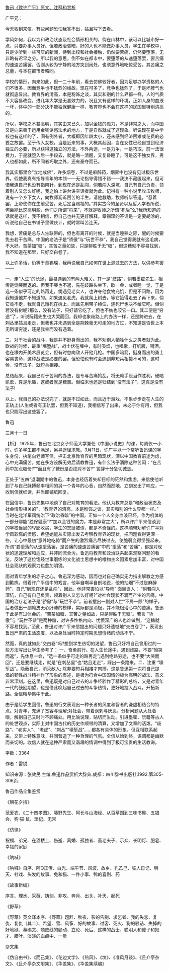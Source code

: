 [鲁迅《致许广平》原文、注释和赏析](https://www.vrrw.net/wx/9433.html)

广平兄：

今天收到来信，有些问题恐怕我答不出，姑且写下去看。

学风如何，我以为和政治状态及社会情形相关的，倘在山林中，该可以比城市好一点，只要办事人员好。但若政治昏暗，好的人也不能做办事人员，学生在学校中，只是少听到一些可厌的新闻，待到出校和社会接触，仍然要苦痛，仍然要堕落，无非略有迟早之分。所以我的意思，倒不如在都市中，要堕落的从速堕落罢，要苦痛的速速苦痛罢，否则从较为宁静的地方突到闹处，也须意外地吃惊受苦，其苦痛之总量，与本在都市者略同。

学校的情形，向来如此，但一二十年前，看去仿佛较好者，因为足够办学资格的人们不很多，因而竞争也不猛烈的缘故。现在可多了，竞争也猛烈了，于是坏脾气也就彻底显出。教育界的清高，本是粉饰之谈，其实和别的什么界都一样，人的气质不大容易改变，进几年大学是无甚效力的，况且又有这样的环境，正如人身的血液一坏，体中的一部分决不能独保健康一样，教育界也不会在这样的民国里特别清高的。

所以，学校之不甚高明，其实由来已久，加以金钱的魔力，本是非常之大，而中国又是向来善于运用金钱诱惑法术的地方，于是自然就成了这现象。听说现在是中学校也有这样的了，间有例外者，大概即因年龄太小，还未感到经济困难或花费的必要之故罢。至于传入女校，当是近来的事，大概其起因，当在女性已经自觉到经济独立的必要，所以获得这独立的方法，不外两途，一是力争，一是巧取，前一法很费力，于是就堕入后一手段去，就是略一清醒，又复昏睡了。可是这不独女界，男人也都如此，所不同者巧取之外，还有豪夺而已。

我其实那里会“立地成佛”，许多烟卷，不过是麻醉药，烟雾中也没有见过极乐世界。假使我真有指导青年的本领——无论指导得错不错——我决不藏匿起来，但可惜我连自己也没有指南针，到现在还是乱闯，倘若闯入深坑，自己有自己负责，领着别人又怎么好呢，我之怕上讲台讲空话者就为此。记得有一种小说里攻击牧师，说有一个乡下女人，向牧师沥诉困苦的半生，请他救助，牧师听毕答道，“忍着罢，上帝使你在生前受苦，死后定当赐福的。”其实古今的圣贤以及哲人学者所说，何尝能比这高明些，他们之所谓“将来”，不就是牧师之所谓“死后”么?我所知道的话就是这样，我不相信，但自己也并无更好解释。章锡琛的答话是一定要胡涂的，听说他自己在书铺子里做伙计，就时常叫苦连天。

我想，苦痛是总与人生联带的，但也有离开的时候，就是当睡熟之际，醒的时候要免去若干苦痛，中国的老法子是“骄傲”与“玩世不恭”，我自己觉得我就有这毛病，不大好。苦茶加“糖”，其苦之量如故，只是聊胜于无“糖”，但这糖就不容易找到，我不知道在那里，只好交白卷了。

以上许多话，仍等于章锡琛，我再说我自己如何在世上混过去的方法，以供参考罢——

一、走“人生”的长途，最易遇到的有两大难关。其一是“歧路”，倘若墨翟先生，相传是恸哭而返的。但我不哭也不返，先在歧路头坐下，歇一会，或者睡一觉，于是选一条似乎可走的路再走，倘遇见老实人，也许夺他食物充饥，但是不问路，因为我知道他并不知道的。如果遇见老虎，我就爬上树去，等它饿得走去了再下来，倘它竟不走，我就自己饿死在树上，而且先用带子缚住，连死尸也决不给它吃。但倘若没有树呢?那么，没有法子，只好请它吃了，但也不妨也咬它一口。其二便是“穷途”了，听说阮籍先生也大哭而回，我却也象歧路上的办法一样，还是跨进去，在刺丛里姑且走走，但我也并未遇到全是荆棘毫无可走的地方过，不知道是否世上本无所谓穷途，还是我幸而没有遇着。

二、对于社会的战斗，我是并不挺身而出的，我不劝别人牺牲什么之类者就为此。欧战的时候，最重“壕堑战”，战士伏在壕中，有时吸烟，也唱歌，打纸牌，喝酒，也在壕内开美术展览会，但有时忽向敌人开他几枪。中国多暗箭，挺身而出的勇士容易丧命，这种战法是必要的罢。但恐怕也有时会迫到非短兵相接不可的，这时候，没有法子，就短兵相接。

总结起来，我自己对于苦闷的办法，是专与苦痛捣乱，将无赖手段当作胜利，硬唱凯歌，算是乐趣，这或者就是糖罢。但临末也还是归结到“没有法子”，这真是没有法子!

以上，我自己的办法说完了，就是不过如此，而且近于游戏，不象步步走在人生的正轨上(人生或者有正轨罢，但我不知道)，我相信写了出来，未必于你有用，但我也只能写出这些罢了。

鲁迅

三月十一日



【析】 1925年，鲁迅在北京女子师范大学兼任《中国小说史》的课，每周仅一小时。许多学生都不满足，另寻途径求教。3月11日，许广平以一个常听鲁迅课的学生身份，执笔向老师写信，抨击北京教育界的黑暗现状，深以中国教育前途为虑，心中充满痛苦。她在多方设解无效后请教鲁迅，有什么法子消除这种苦闷：“在苦药中加点糖份?”“而且有了糖份是否绝对不苦?” 言辞十分急切诚恳。

正处于“五四”退潮期中的鲁迅，本身也经历着失却目标的茫然和焦虑。来信使他听到了与自己脉搏频率相同的另一个青年的心音，自然而然地，立刻发出了响应，一收到信就细读，并当即铺纸回复。

在回信中，鲁迅先集中地谈了自己对教育的看法。他认为教育总是“和政治状态及社会情形相关的”，“教育界的清高，本是粉饰之谈，其实和别的什么界都一样。” 当时在北洋军阀统治下“政治昏暗”的中国，正如一个人全身血液已坏，作为机体的一部分哪能“独保健康”?“加以金钱的魔力，本是非常之大”，所以许广平来信谈到的学校当局的卑鄙收买，学生的忘耻被诱，都是不奇怪的。这样顺带劝解许广平对学风软腐的愤怒，希望她能从实际出发去考察教育界的现状，把问题看得更深一些，让心中最初“意外地吃惊”而产生的激烈痛苦尽快过去，使脆弱变得坚强起来。所谓“要堕落的从速堕落罢，是苦痛的速速苦痛罢”中的“堕落”和“苦痛”，都是对现状的迅速理解和适应，并非同流合污。鲁迅将教育和政治联系起来观察问题的看法，反映了这位饱经世事磨练的文化战士思想中的唯物主义因素愈加丰富，对中国社会现状的观察力也愈加明锐。

面对青年学生的赤子之心，鲁迅深为感动，因而也对自己确实无力指出解救之方感到歉疚。借着许广平信中的戏言，他半自嘲半自剖地说，他的抽烟“不过是麻醉药”，自己“到现在还是乱闯”，因此，他非常害怕以“导师” 面目误人： “倘若闯入深坑，自己有自己负责，领着别人又怎么好呢?”对社会现状不满而产生的苦痛，中国的治疗老法子是“骄傲”与“玩世不恭”。前者摆出一副对人世“不屑一顾”的样子，后者做出一副赖皮无心肝肺的模样，实际都是消极，并不能根治心中的苦痛。鲁迅于此是有过体会的。“苦茶加糖，其苦之量如故，只是聊胜于无糖”。若言 “骄傲”与 “玩世不恭”是两种糖，对许多性格内向、忧愤深广的人也难做到，“这糖就不容易找到。”至此，鲁迅对许广平来信提出的问题只好遗憾地“交白卷了”，表现出鲁迅严肃的生活态度，以及身处当时特定时期思想情绪的动荡不宁。

然而，真的就如此“交白卷”吗?想到学生热切的渴望，鲁迅只好将自己曾用过的一些方法写出让学生参考了： 一、奋勇前行。在人生长途中，遇到歧路，不要“恸哭而返”，先休息一会，“选一条似乎可走的路再走”;遇到绝路穷途，也不要“大哭而回”，还是要继续走，就是“在刺丛里”也“姑且走走”，踩出一条路来。二、注重 “壕堑战”。隐蔽自己，消灭敌人; 除非要短兵相接才肉搏。这是鲁迅第一次将自己提倡的韧性战斗精神作了形象的表述，是极为符合中国国情的极为高明的战法，意义非常深刻。在这里，鲁迅既是对自己过去的斗争经验作了精彩的总结，又是对青年一代的鼓励期望，也是借此唤起自己过去的斗争热情，更好地投入战斗，开拓新路。全信精华集中于此。

由于是给学生回信，鲁迅的行文表现出一种长者的风度和智者的谦虚相结合的特点。对青年，充满了宽容与理解;对社会，带着讽刺与厌恶。分析问题从大处着眼，解剖自己又时时不顾痛处。用比喻说理，贴切而生动。引进墨翟、阮籍等古人的处世观点，实际上对中国古代的历史作顺带的清算，又增加了文章的活泼。“歧路”、“老实人”、“老虎”、“刺丛”“壕堑战”……都各有具体的形象，但互相联系起来，又带上特殊意味，共同营造了一种哲理的气氛。全信从始到终，语调都是幽默而亲切的。收信人就在这种严肃而又谐趣的情调中得到了极可宝贵的生活教诲。

字数：3364

作者：雷锐

知识来源：张效民 主编.鲁迅作品赏析大辞典.成都：四川辞书出版社.1992.第305-306页.

鲁迅作品全集鉴赏

《朝花夕拾》

范爱农、《二十四孝图》、藤野先生、阿长与山海经、从百草园到三味书屋、五猖会、狗·猫·鼠、琐记、无常

《仿徨》

祝福、弟兄、在酒楼上、伤逝、离婚、孤独者、高老夫子、示众、长明灯、肥皂、幸福的家庭

《呐喊》

《呐喊》自序、阿Q正传、白光、端午节、风波、故乡、孔乙己、狂人日记、明天、社戏、头发的故事、兔和猫、一件小事、鸭的喜剧、药

《故事新编》

序言、理水、采薇、铸剑、非攻、奔月、出关、补天、起死

《野草》

《野草》英文译本序、《野草》题辞、秋夜、影的告别、求乞者、我的失恋、复仇、复仇〔其二〕、希望、雪、风筝、好的故事、过客、死火、狗的驳诘、失掉的好地狱、墓碣文、颓败线的颤动、立论、死后、这样的战士、聪明人和傻子和奴才、腊叶、淡淡的血痕中、一觉

杂文集

《伪自由书》、《而己集》、《花边文学》、《热风》、《坟》、《准风月谈》、《且介亭杂文》、《且介亭杂文附集》、《华盖集》、《华盖集续编》

